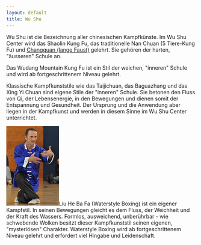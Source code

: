 ```yaml
---
layout: default
title: Wu Shu
---
```


Wu Shu ist die Bezeichnung aller chinesischen Kampfkünste.
Im Wu Shu Center wird das Shaolin Kung Fu, das traditionelle Nan Chuan (5 Tiere-Kung Fu) und [Changquan (lange Faust)](http://www.wu-shu.ch/Long-fist) gelehrt. Sie gehören der harten, "äusseren" Schule an.

Das Wudang Mountain Kung Fu ist ein Stil der weichen, "inneren" Schule und wird ab fortgeschrittenem Niveau gelehrt.

Klassische Kampfkunststile wie das Taijichuan, das Baguazhang und das Xing Yi Chuan sind eigene Stile der "inneren" Schule. Sie betonen den Fluss von Qi, der Lebensenergie, in den Bewegungen und dienen somit der Entspannung und Gesundheit. Der Ursprung und die Anwendung aber liegen in der Kampfkunst und werden in diesem Sinne im Wu Shu Center unterrichtet.

<img class="right" src="/images/waterstyle-chris.jpg" alt="Waterstyle Boxing">Liu He Ba Fa (Waterstyle Boxing) ist ein eigener Kampfstil. In seinen Bewegungen gleicht es dem Fluss, der Weichheit und der Kraft des Wassers.
Formlos, ausweichend, unberührbar - wie schwebende Wolken besitzt dieser Kampfkunststil seinen eigenen, "mysteriösen" Charakter. Waterstyle Boxing wird ab fortgeschrittenem Niveau gelehrt und erfordert viel Hingabe und Leidenschaft.

<p style="clear: both;"></p>